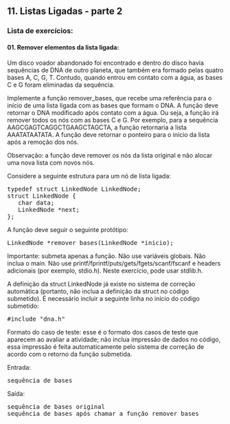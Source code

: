 <h2>11. Listas Ligadas - parte 2</h2>

<h3>Lista de exercícios: </h3>

<h4>01. Remover elementos da lista ligada:</h4>
Um disco voador abandonado foi encontrado e dentro do disco havia sequências de DNA de outro planeta, que também era formado pelas quatro bases A, C, G, T. Contudo, quando entrou em contato com a água, as bases C e G foram eliminadas da sequência.
<p>
Implemente a função remover_bases, que recebe uma referência para o início de uma lista ligada com as bases que formam o DNA. A função deve retornar o DNA modificado após contato com a água. Ou seja, a função irá remover todos os nós com as bases C e G. Por exemplo, para a sequência AAGCGAGTCAGGCTGAAGCTAGCTA, a função retornaria a lista AAATATAATATA. A função deve retornar o ponteiro para o início da lista após a remoção dos nós.
<p>
Observação: a função deve remover os nós da lista original e não alocar uma nova lista com novos nós.
<p>
Considere a seguinte estrutura para um nó de lista ligada:
<pre>
typedef struct LinkedNode LinkedNode;
struct LinkedNode {
   char data;
   LinkedNode *next;
};
</pre>
A função deve seguir o seguinte protótipo:
<pre>
LinkedNode *remover_bases(LinkedNode *inicio);
</pre>
Importante: submeta apenas a função. Não use variáveis globais. Não inclua o main. Não use printf/fprintf/puts/gets/fgets/scanf/fscanf e headers adicionais (por exemplo, stdio.h). Neste exercício, pode usar stdlib.h.
<p>
A definição da struct LinkedNode já existe no sistema de correção automática (portanto, não inclua a definição da struct no código submetido). É necessário incluir a seguinte linha no início do código submetido:
<pre>
#include "dna.h"
</pre>
Formato do caso de teste: esse é o formato dos casos de teste que aparecem ao avaliar a atividade; não inclua impressão de dados no código, essa impressão é feita automaticamente pelo sistema de correção de acordo com o retorno da função submetida.
<p>
Entrada:
<pre>
sequência de bases
</pre>
Saída:
<pre>
sequência de bases original
sequência de bases após chamar a função remover_bases
</pre>
